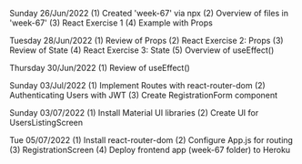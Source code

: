 Sunday 26/Jun/2022
(1) Created 'week-67' via npx
(2) Overview of files in 'week-67'
(3) React Exercise 1
(4) Example with Props


Tuesday 28/Jun/2022
(1) Review of Props
(2) React Exercise 2: Props
(3) Review of State
(4) React Exercise 3: State
(5) Overview of useEffect()


Thursday 30/Jun/2022
(1) Review of useEffect()


Sunday 03/Jul/2022
(1) Implement Routes with react-router-dom
(2) Authenticating Users with JWT
(3) Create RegistrationForm component


Sunday 03/07/2022
(1) Install Material UI libraries
(2) Create UI for UsersListingScreen


Tue 05/07/2022
(1) Install react-router-dom
(2) Configure App.js for routing
(3) RegistrationScreen
(4) Deploy frontend app (week-67 folder) to Heroku